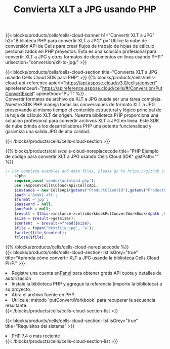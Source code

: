 ﻿---
title:  Convierta XLT a JPG usando PHP
description:  Utilizar el SDK de la nube Aspose.Cells para PHP para convertir un archivo de formato XLT a un archivo de formato JPG.
kwords: Excel, Convert XLT to JPG, REST, PHP
howto: How to convert XLT to JPG using Aspose.Cells Cloud PHP library.
---
{{< blocks/products/cells/cells-cloud-banner h1="Convertir XLT a JPG" h2="Biblioteca PHP para convertir XLT a JPG" p="Utilice la nube de conversión API de Cells para crear flujos de trabajo de hojas de cálculo personalizados en PHP proyectos. Esta es una solución profesional para convertir XLT a JPG y otros formatos de documentos en línea usando PHP." urlsection="conversion/xlt-to-jpg/" >}}

{{< blocks/products/cells/cells-cloud-section title="Convierta XLT a JPG usando Cells Cloud SDK para PHP" >}}
{{% blocks/products/cells/cells-cloud-api-reference apiurl="https://api.aspose.cloud/v3.0/cells/convert" apireferenceurl="https://apireference.aspose.cloud/cells/#/Conversion/PutConvertExcel" apimethod="PUT" %}}
<br/>
Convertir formatos de archivo de XLT a JPG puede ser una tarea compleja. Nuestro SDK PHP maneja todas las conversiones de formato XLT a JPG preservando al mismo tiempo el contenido estructural y lógico principal de la hoja de cálculo XLT de origen. Nuestra biblioteca PHP proporciona una solución profesional para convertir archivos XLT a JPG en línea. Este SDK de nube brinda a los desarrolladores PHP una potente funcionalidad y garantiza una salida JPG de alta calidad.

{{< /blocks/products/cells/cells-cloud-section >}}

{{% blocks/products/cells/cells-cloud-noreplacecode title="PHP Ejemplo de código para convertir XLT a JPG usando Cells Cloud SDK" gistPath="" %}}
 
```php
// For complete examples and data files, please go to https://github.com/aspose-cells-cloud/aspose-cells-cloud-php/
    <?php
    require_once('vendor\autoload.php');
    use \Aspose\Cells\Cloud\Api\CellsApi;
    $instance = new CellsApi(getenv("ProductClientId"),getenv("ProductClientSecret"));
    $path ='Book1.xlt';    
    $format ='jpg';
    $password = null;
    $outPath = null;      
    $result = $this->instance->cellsWorkbookPutConvertWorkBook($path ,$format, $password,  $outPath);
    $size = $result->getSize();
    $content  = $result->fread($size);
    $file = fopen("destfile.jpg", 'w');
    fwrite($file,$content);
    fclose($file);
```
 
{{% /blocks/products/cells/cells-cloud-noreplacecode %}}
<br/>
{{< blocks/products/cells/cells-cloud-section-list isGrey="true" title="Aprenda cómo convertir XLT a JPG usando la biblioteca Cells Cloud PHP." >}}
<li> Registre una cuenta en<a href="https://dashboard.aspose.cloud/">Panel</a> para obtener gratis API cuota y detalles de autorización</li>
<li>Instale la biblioteca PHP y agregue la referencia (importe la biblioteca) a su proyecto.</li>
<li>Abra el archivo fuente en PHP.</li>
<li>Utilice el método `putConvertWorkbook` para recuperar la secuencia resultante.</li>
{{< /blocks/products/cells/cells-cloud-section-list >}}

{{< blocks/products/cells/cells-cloud-section-list isGrey="true" title="Requisitos del sistema" >}}
<li>PHP 7.4 o más reciente</li>
{{< /blocks/products/cells/cells-cloud-section-list >}}
